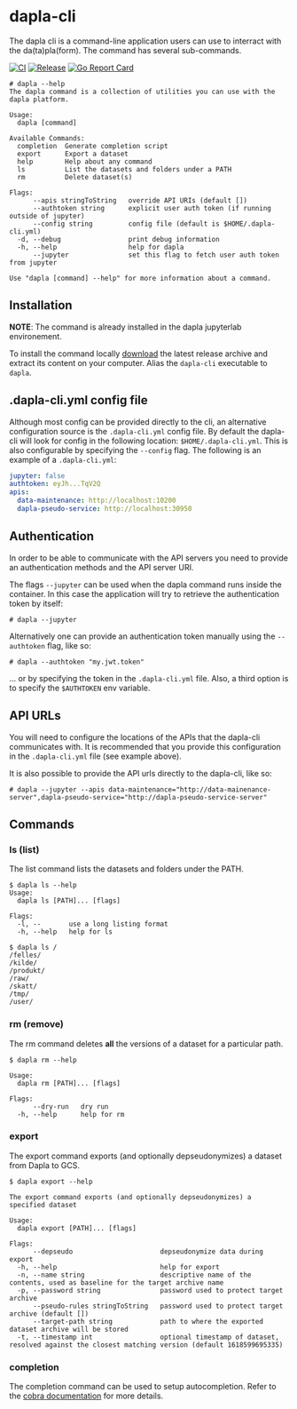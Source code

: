 # dapla-cli 

The dapla cli is a command-line application users can use to interract with the da(ta)pla(form). The command 
has several sub-commands.

[![CI](https://github.com/statisticsnorway/dapla-cli/actions/workflows/main.yml/badge.svg)](https://github.com/statisticsnorway/dapla-cli/actions/workflows/main.yml)
[![Release](https://img.shields.io/github/release/statisticsnorway/dapla-cli.svg?style=flat-square)](https://github.com/statisticsnorway/dapla-cli/releases/latest)
[![Go Report Card](https://goreportcard.com/badge/github.com/statisticsnorway/dapla-cli?style=flat-square)](https://goreportcard.com/report/github.com/statisticsnorway/dapla-cli)

```
# dapla --help
The dapla command is a collection of utilities you can use with the dapla platform.

Usage:
  dapla [command]

Available Commands:
  completion  Generate completion script
  export      Export a dataset
  help        Help about any command
  ls          List the datasets and folders under a PATH
  rm          Delete dataset(s)

Flags:
      --apis stringToString   override API URIs (default [])
      --authtoken string      explicit user auth token (if running outside of jupyter)
      --config string         config file (default is $HOME/.dapla-cli.yml)
  -d, --debug                 print debug information
  -h, --help                  help for dapla
      --jupyter               set this flag to fetch user auth token from jupyter

Use "dapla [command] --help" for more information about a command.
```

## Installation

**NOTE**: The command is already installed in the dapla jupyterlab environement.

To install the command locally [download](https://github.com/statisticsnorway/dapla-cli/releases) the latest release archive and extract its content on your computer.
Alias the `dapla-cli` executable to `dapla`.

## .dapla-cli.yml config file

Although most config can be provided directly to the cli, an alternative configuration source is the `.dapla-cli.yml`
config file. By default the dapla-cli will look for config in the following location: `$HOME/.dapla-cli.yml`. This is also
configurable by specifying the `--config` flag. The following is an example of a `.dapla-cli.yml`:

```yml
jupyter: false
authtoken: eyJh...TqV2Q
apis:
  data-maintenance: http://localhost:10200
  dapla-pseudo-service: http://localhost:30950
```

## Authentication

In order to be able to communicate with the API servers you need to provide an authentication methods and the API server URI. 

The flags `--jupyter` can be used when the dapla command runs inside the container. In this case the application will try to retrieve the authentication token by itself: 

`# dapla --jupyter`

Alternatively one can provide an authentication token manually using the `--authtoken` flag, like so:

`# dapla --authtoken "my.jwt.token"`

... or by specifying the token in the `.dapla-cli.yml` file. Also, a third option is to specify the `$AUTHTOKEN` env variable.

## API URLs

You will need to configure the locations of the APIs that the dapla-cli communicates with. It is recommended
that you provide this configuration in the `.dapla-cli.yml` file (see example above).

It is also possible to provide the API urls directly to the dapla-cli, like so:

`# dapla --jupyter --apis data-maintenance="http://data-mainenance-server",dapla-pseudo-service="http://dapla-pseudo-service-server"`

## Commands

### ls (list)

The list command lists the datasets and folders under the PATH.

```
$ dapla ls --help 
Usage:
  dapla ls [PATH]... [flags]

Flags:
  -l, --       use a long listing format
  -h, --help   help for ls

$ dapla ls /
/felles/
/kilde/
/produkt/
/raw/
/skatt/
/tmp/
/user/
```

### rm (remove)

The rm command deletes **all** the versions of a dataset for a particular path.

```
$ dapla rm --help

Usage:
  dapla rm [PATH]... [flags]

Flags:
      --dry-run   dry run
  -h, --help      help for rm
```

### export

The export command exports (and optionally depseudonymizes) a dataset from Dapla to GCS.

```
$ dapla export --help

The export command exports (and optionally depseudonymizes) a specified dataset

Usage:
  dapla export [PATH]... [flags]

Flags:
      --depseudo                      depseudonymize data during export
  -h, --help                          help for export
  -n, --name string                   descriptive name of the contents, used as baseline for the target archive name
  -p, --password string               password used to protect target archive
      --pseudo-rules stringToString   password used to protect target archive (default [])
      --target-path string            path to where the exported dataset archive will be stored
  -t, --timestamp int                 optional timestamp of dataset, resolved against the closest matching version (default 1618599695335)
```

### completion

The completion command can be used to setup autocompletion. Refer to the [cobra documentation](https://github.com/spf13/cobra/blob/master/shell_completions.md) for more details.
